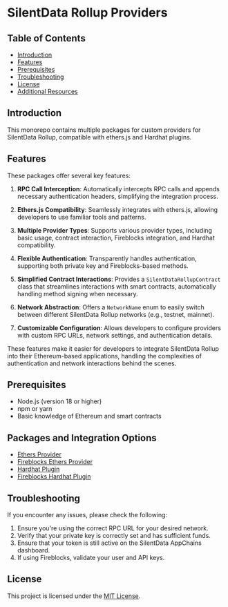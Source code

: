# SilentData Rollup Providers

## Table of Contents

- [Introduction](#introduction)
- [Features](#features)
- [Prerequisites](#prerequisites)
- [Troubleshooting](#troubleshooting)
- [License](#license)
- [Additional Resources](#additional-resources)

## Introduction

This monorepo contains multiple packages for custom providers for SilentData Rollup, compatible with ethers.js and Hardhat plugins.

## Features

These packages offer several key features:

1. **RPC Call Interception**: Automatically intercepts RPC calls and appends necessary authentication headers, simplifying the integration process.

2. **Ethers.js Compatibility**: Seamlessly integrates with ethers.js, allowing developers to use familiar tools and patterns.

3. **Multiple Provider Types**: Supports various provider types, including basic usage, contract interaction, Fireblocks integration, and Hardhat compatibility.

4. **Flexible Authentication**: Transparently handles authentication, supporting both private key and Fireblocks-based methods.

5. **Simplified Contract Interactions**: Provides a `SilentDataRollupContract` class that streamlines interactions with smart contracts, automatically handling method signing when necessary.

6. **Network Abstraction**: Offers a `NetworkName` enum to easily switch between different SilentData Rollup networks (e.g., testnet, mainnet).

7. **Customizable Configuration**: Allows developers to configure providers with custom RPC URLs, network settings, and authentication details.

These features make it easier for developers to integrate SilentData Rollup into their Ethereum-based applications, handling the complexities of authentication and network interactions behind the scenes.

## Prerequisites

- Node.js (version 18 or higher)
- npm or yarn
- Basic knowledge of Ethereum and smart contracts

## Packages and Integration Options

- [Ethers Provider](./packages/ethers-provider/README.md)
- [Fireblocks Ethers Provider](./packages/ethers-provider-fireblocks/README.md)
- [Hardhat Plugin](./packages/hardhat-plugin/README.md)
- [Fireblocks Hardhat Plugin](./packages/hardhat-plugin-fireblocks/README.md)

## Troubleshooting

If you encounter any issues, please check the following:

1. Ensure you're using the correct RPC URL for your desired network.
2. Verify that your private key is correctly set and has sufficient funds.
3. Ensure that your token is still active on the SilentData AppChains dashboard.
4. If using Fireblocks, validate your user and API keys.

## License

This project is licensed under the [MIT License](LICENSE).


